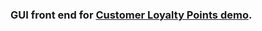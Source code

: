 ### GUI front end for [Customer Loyalty Points demo](https://github.com/eschabell/rhcs-loyalty-points-demo).

